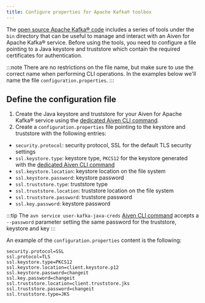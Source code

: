 ```yaml
---
title: Configure properties for Apache Kafka® toolbox
---
```


The [open source Apache Kafka® code](https://kafka.apache.org/downloads)
includes a series of tools under the `bin` directory that can be useful
to manage and interact with an Aiven for Apache Kafka® service. Before
using the tools, you need to configure a file pointing to a Java
keystore and truststore which contain the required certificates for
authentication.

:::note
There are no restrictions on the file name, but make sure to use the
correct name when performing CLI operations. In the examples below
we'll name the file `configuration.properties`.
:::

## Define the configuration file

1.  Create the Java keystore and truststore for your Aiven for Apache
    Kafka® service using the
    [dedicated Aiven CLI command](/docs/tools/cli/service/user#avn_service_user_kafka_java_creds).
2.  Create a `configuration.properties` file pointing to the keystore
    and truststore with the following entries:

-   `security.protocol`: security protocol, SSL for the default TLS
    security settings
-   `ssl.keystore.type`: keystore type, `PKCS12` for the keystore
    generated with the
    [dedicated Aiven CLI command](/docs/tools/cli/service/user#avn_service_user_kafka_java_creds)
-   `ssl.keystore.location`: keystore location on the file system
-   `ssl.keystore.password`: keystore password
-   `ssl.truststore.type`: truststore type
-   `ssl.truststore.location`: truststore location on the file system
-   `ssl.truststore.password`: truststore password
-   `ssl.key.password`: keystore password

:::tip
The `avn service user-kafka-java-creds`
[Aiven CLI command](/docs/tools/cli/service/user#avn_service_user_kafka_java_creds) accepts a `--password` parameter setting the same password
for the truststore, keystore and key
:::

An example of the `configuration.properties` content is the following:

```
security.protocol=SSL
ssl.protocol=TLS
ssl.keystore.type=PKCS12
ssl.keystore.location=client.keystore.p12
ssl.keystore.password=changeit
ssl.key.password=changeit
ssl.truststore.location=client.truststore.jks
ssl.truststore.password=changeit
ssl.truststore.type=JKS
```
